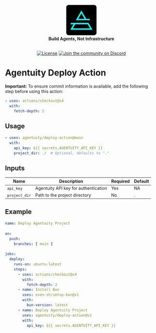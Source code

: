 <div align="center">
    <img src="https://raw.githubusercontent.com/agentuity/deploy-action/main/.github/Agentuity.png" alt="Agentuity" width="100"/> <br/>
    <strong>Build Agents, Not Infrastructure</strong> <br/>
<br />

<a href="https://github.com/agentuity/sdk-js/blob/main/README.md"><img alt="License" src="https://badgen.now.sh/badge/license/Apache-2.0"></a>
<a href="https://discord.gg/vtn3hgUfuc"><img alt="Join the community on Discord" src="https://img.shields.io/discord/1332974865371758646.svg?style=flat"></a>
</div>
</div>



# Agentuity Deploy Action

**Important:** To ensure commit information is available, add the following step before using this action:

```yaml
- uses: actions/checkout@v4
  with:
    fetch-depth: 2
```

## Usage

```yaml
- uses: agentuity/deploy-action@main
  with:
    api_key: ${{ secrets.AGENTUITY_API_KEY }}
    project_dir: ./  # Optional, defaults to "."
```

## Inputs

| Name | Description | Required | Default |
|------|-------------|----------|---------|
| `api_key` | Agentuity API key for authentication | Yes | NA |
| `project_dir` | Path to the project directory | No | . |

## Example

```yaml
name: Deploy Agentuity Project

on:
  push:
    branches: [ main ]

jobs:
  deploy:
    runs-on: ubuntu-latest
    steps:
      - uses: actions/checkout@v4
        with:
          fetch-depth: 2
      - name: Install Bun
        uses: oven-sh/setup-bun@v1
        with:
          bun-version: latest
      - name: Deploy Agentuity Project
        uses: agentuity/deploy-action@v1
        with:
          api_key: ${{ secrets.AGENTUITY_API_KEY }} 
```
